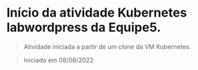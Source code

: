 # Início da atividade Kubernetes labwordpress da Equipe5. #

> Atividade iniciada a partir de um clone da VM Kubernetes.

> Iniciado em 08/08/2022
